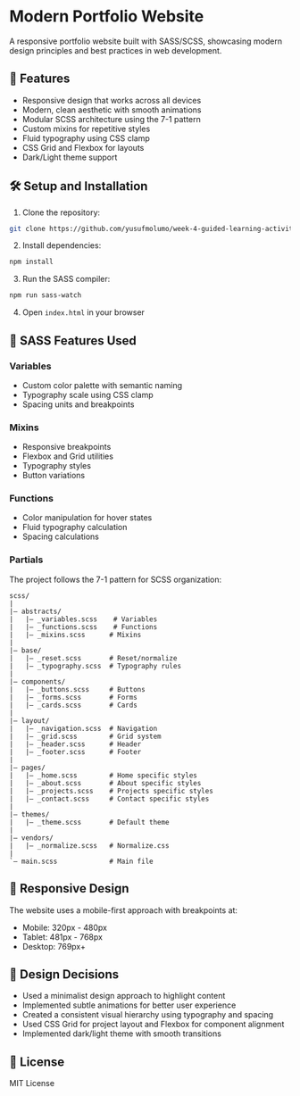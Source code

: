 # Modern Portfolio Website

A responsive portfolio website built with SASS/SCSS, showcasing modern design principles and best practices in web development.

## 🚀 Features

- Responsive design that works across all devices
- Modern, clean aesthetic with smooth animations
- Modular SCSS architecture using the 7-1 pattern
- Custom mixins for repetitive styles
- Fluid typography using CSS clamp
- CSS Grid and Flexbox for layouts
- Dark/Light theme support

## 🛠 Setup and Installation

1. Clone the repository:
```bash
git clone https://github.com/yusufmolumo/week-4-guided-learning-activity-sass.git
```

2. Install dependencies:
```bash
npm install
```

3. Run the SASS compiler:
```bash
npm run sass-watch
```

4. Open `index.html` in your browser

## 🎨 SASS Features Used

### Variables
- Custom color palette with semantic naming
- Typography scale using CSS clamp
- Spacing units and breakpoints

### Mixins
- Responsive breakpoints
- Flexbox and Grid utilities
- Typography styles
- Button variations

### Functions
- Color manipulation for hover states
- Fluid typography calculation
- Spacing calculations

### Partials
The project follows the 7-1 pattern for SCSS organization:
```
scss/
|
|– abstracts/
|   |– _variables.scss    # Variables
|   |– _functions.scss    # Functions
|   |– _mixins.scss      # Mixins
|
|– base/
|   |– _reset.scss       # Reset/normalize
|   |– _typography.scss  # Typography rules
|
|– components/
|   |– _buttons.scss     # Buttons
|   |– _forms.scss       # Forms
|   |– _cards.scss       # Cards
|
|– layout/
|   |– _navigation.scss  # Navigation
|   |– _grid.scss        # Grid system
|   |– _header.scss      # Header
|   |– _footer.scss      # Footer
|
|– pages/
|   |– _home.scss        # Home specific styles
|   |– _about.scss       # About specific styles
|   |– _projects.scss    # Projects specific styles
|   |– _contact.scss     # Contact specific styles
|
|– themes/
|   |– _theme.scss       # Default theme
|
|– vendors/
|   |– _normalize.scss   # Normalize.css
|
`– main.scss             # Main file
```

## 📱 Responsive Design
The website uses a mobile-first approach with breakpoints at:
- Mobile: 320px - 480px
- Tablet: 481px - 768px
- Desktop: 769px+

## 🎯 Design Decisions
- Used a minimalist design approach to highlight content
- Implemented subtle animations for better user experience
- Created a consistent visual hierarchy using typography and spacing
- Used CSS Grid for project layout and Flexbox for component alignment
- Implemented dark/light theme with smooth transitions

## 📝 License
MIT License
